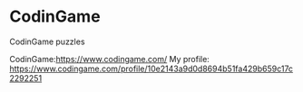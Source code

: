 # CodinGame
CodinGame puzzles

CodinGame:https://www.codingame.com/
My profile: https://www.codingame.com/profile/10e2143a9d0d8694b51fa429b659c17c2292251